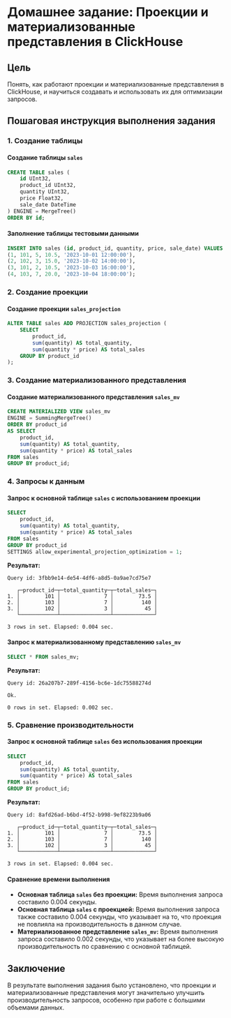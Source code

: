 # Домашнее задание: Проекции и материализованные представления в ClickHouse

## Цель
Понять, как работают проекции и материализованные представления в ClickHouse, и научиться создавать и использовать их для оптимизации запросов.

## Пошаговая инструкция выполнения задания

### 1. Создание таблицы

#### Создание таблицы `sales`
```sql
CREATE TABLE sales (
    id UInt32,
    product_id UInt32,
    quantity UInt32,
    price Float32,
    sale_date DateTime
) ENGINE = MergeTree()
ORDER BY id;
```

#### Заполнение таблицы тестовыми данными
```sql
INSERT INTO sales (id, product_id, quantity, price, sale_date) VALUES
(1, 101, 5, 10.5, '2023-10-01 12:00:00'),
(2, 102, 3, 15.0, '2023-10-02 14:00:00'),
(3, 101, 2, 10.5, '2023-10-03 16:00:00'),
(4, 103, 7, 20.0, '2023-10-04 18:00:00');
```

### 2. Создание проекции

#### Создание проекции `sales_projection`
```sql
ALTER TABLE sales ADD PROJECTION sales_projection (
    SELECT
        product_id,
        sum(quantity) AS total_quantity,
        sum(quantity * price) AS total_sales
    GROUP BY product_id
);
```

### 3. Создание материализованного представления

#### Создание материализованного представления `sales_mv`
```sql
CREATE MATERIALIZED VIEW sales_mv
ENGINE = SummingMergeTree()
ORDER BY product_id
AS SELECT
    product_id,
    sum(quantity) AS total_quantity,
    sum(quantity * price) AS total_sales
FROM sales
GROUP BY product_id;
```

### 4. Запросы к данным

#### Запрос к основной таблице `sales` с использованием проекции
```sql
SELECT
    product_id,
    sum(quantity) AS total_quantity,
    sum(quantity * price) AS total_sales
FROM sales
GROUP BY product_id
SETTINGS allow_experimental_projection_optimization = 1;
```

**Результат:**
```
Query id: 3fbb9e14-de54-4df6-a8d5-0a9ae7cd75e7

   ┌─product_id─┬─total_quantity─┬─total_sales─┐
1. │        101 │              7 │        73.5 │
2. │        103 │              7 │         140 │
3. │        102 │              3 │          45 │
   └────────────┴────────────────┴─────────────┘

3 rows in set. Elapsed: 0.004 sec.
```

#### Запрос к материализованному представлению `sales_mv`
```sql
SELECT * FROM sales_mv;
```

**Результат:**
```
Query id: 26a207b7-289f-4156-bc6e-1dc75588274d

Ok.

0 rows in set. Elapsed: 0.002 sec.
```

### 5. Сравнение производительности

#### Запрос к основной таблице `sales` без использования проекции
```sql
SELECT
    product_id,
    sum(quantity) AS total_quantity,
    sum(quantity * price) AS total_sales
FROM sales
GROUP BY product_id;
```

**Результат:**
```
Query id: 8afd26ad-b6bd-4f52-b998-9ef8223b9a06

   ┌─product_id─┬─total_quantity─┬─total_sales─┐
1. │        101 │              7 │        73.5 │
2. │        103 │              7 │         140 │
3. │        102 │              3 │          45 │
   └────────────┴────────────────┴─────────────┘

3 rows in set. Elapsed: 0.004 sec.
```

#### Сравнение времени выполнения
- **Основная таблица `sales` без проекции:** Время выполнения запроса составило 0.004 секунды.
- **Основная таблица `sales` с проекцией:** Время выполнения запроса также составило 0.004 секунды, что указывает на то, что проекция не повлияла на производительность в данном случае.
- **Материализованное представление `sales_mv`:** Время выполнения запроса составило 0.002 секунды, что указывает на более высокую производительность по сравнению с основной таблицей.


## Заключение
В результате выполнения задания было установлено, что проекции и материализованные представления могут значительно улучшить производительность запросов, особенно при работе с большими объемами данных.